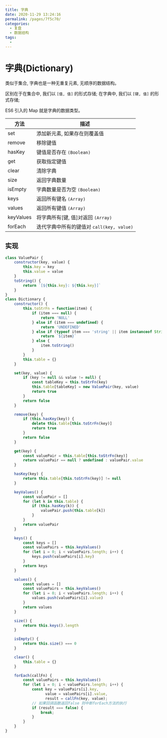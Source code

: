 ```yaml
---
title: 字典
date: 2020-11-29 13:24:16
permalink: /pages/7f5c70/
categories: 
  - 复盘
  - 数据结构
tags: 
  - 
---
```

# 字典(Dictionary)

类似于集合, 字典也是一种无重复元素, 无顺序的数据结构。

区别在于在集合中, 我们以 `[值, 值]` 的形式存储; 在字典中, 我们以 `[键, 值]` 的形式存储;

ES6 引入的 Map 就是字典的数据类型。

方法  | 描述
------------- | -------------
set  | 添加新元素, 如果存在则覆盖值
remove  | 移除键值
hasKey    | 键值是否存在 `(Boolean)`
get     | 获取指定键值
clear  | 清除字典
size    | 返回字典数量
isEmpty    | 字典数量是否为空 `(Boolean)`
keys    | 返回所有键名 `(Array)`
values    | 返回所有键值 `(Array)`
keyValues    | 将字典所有[键, 值]对返回 `(Array)`
forEach    | 迭代字典中所有的键值对 `call(key, value)`

## 实现

```js
class ValuePair {
    constructor(key, value) {
        this.key = key
        this.value = value
    }
    toString() {
        return `[${this.key}: ${this.key}]`
    }
}
class Dictionary {
    constructor() {
        this.toStrFn = function(item) {
            if (item === null) {
                return 'NULL'
            } else if (item === undefined) {
                return 'UNDEFINED'
            } else if (typeof item === 'string' || item instanceof String) {
                return `${item}`                
            } else {
                item.toString()
            }
        }
        this.table = {}
    }

    set(key, value) {
        if (key != null && value != null) {
            const tableKey = this.toStrFn(key)
            this.table[tableKey] = new ValuePair(key, value)
            return true
        }
        return false
    }

    remove(key) {
        if (this.hasKey(key)) {
            delete this.table[this.toStrFn(key)]
            return true
        }
        return false
    }

    get(key) {
        const valuePair = this.table[this.toStrFn(key)]
        return valuePair == null ? undefined : valuePair.value
    }

    hasKey(key) {
        return this.table[this.toStrFn(key)] != null
    }

    keyValues() {
        const valuePair = []
        for (let k in this.table) {
            if (this.hasKey(k)) {
                valuePair.push(this.table[k])
            }
        }
        return valuePair
    }

    keys() {
        const keys = []
        const valuePairs = this.keyValues()
        for (let i = 0; i < valuePairs.length; i++) {
            keys.push(valuePairs[i].key)
        }
        return keys
    }

    values() {
        const values = []
        const valuePairs = this.keyValues()
        for (let i = 0; i < valuePairs.length; i++) {
            values.push(valuePairs[i].value)
        }
        return values
    }

    size() {
        return this.keys().length
    }

    isEmpty() {
        return this.size() === 0
    }

    clear() {
        this.table = {}
    }    

    forEach(callFn) {
        const valuePairs = this.keyValues()
        for (let i = 0; i < valuePairs.length; i++) {
            const key = valuePairs[i].key,
                  value = valuePairs[i].value,
                  result = callFn(key, value);
            // 如果回调函数返回false 则中断forEach方法的执行
            if (result === false) {
                break;
            }
        }
    }
}
```
